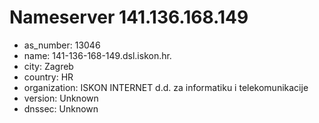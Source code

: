 # Nameserver 141.136.168.149

* as_number: 13046
* name: 141-136-168-149.dsl.iskon.hr.
* city: Zagreb
* country: HR
* organization: ISKON INTERNET d.d. za informatiku i telekomunikacije
* version: Unknown
* dnssec: Unknown
